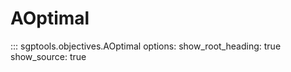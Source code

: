 # AOptimal

::: sgptools.objectives.AOptimal
    options:
      show_root_heading: true
      show_source: true